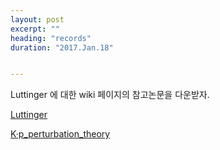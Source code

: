 ```yaml
---
layout: post
excerpt: ""
heading: "records"
duration: "2017.Jan.18"


---
```


Luttinger 에 대한 wiki 페이지의 참고논문을 다운받자.

[Luttinger](https://en.wikipedia.org/wiki/Joaquin_Mazdak_Luttinger)

[K·p_perturbation_theory](https://en.wikipedia.org/wiki/K·p_perturbation_theory)
 
